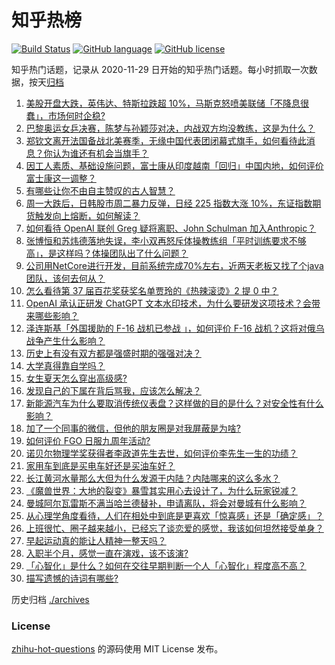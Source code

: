# 知乎热榜
[![Build Status](https://github.com/ToWeLong/zhihu-hot-questions/workflows/CI/badge.svg)](https://github.com/ToWeLong/zhihu-hot-questions/actions)
[![GitHub language](https://img.shields.io/badge/language-golang-orange.svg)](https://golang.org/)
[![GitHub license](https://img.shields.io/github/license/ToWeLong/zhihu-hot-questions)](https://github.com/ToWeLong/zhihu-hot-questions/blob/main/LICENSE)

知乎热门话题，记录从 2020-11-29 日开始的知乎热门话题。每小时抓取一次数据，按天[归档](./archives)

<!-- BEGIN -->

1. [美股开盘大跌，英伟达、特斯拉跌超 10%，马斯克怒喷美联储「不降息很蠢」，市场何时企稳?](https://www.zhihu.com/question/663537701)
1. [巴黎奥运女乒决赛，陈梦与孙颖莎对决，内战双方均没教练，这是为什么？](https://www.zhihu.com/question/663372442)
1. [郑钦文离开法国备战北美赛季，无缘中国代表团闭幕式旗手，如何看待此消息？你认为谁还有机会当旗手？](https://www.zhihu.com/question/663546390)
1. [因工人素质、基础设施问题，富士康从印度越南「回归」中国内地，如何评价富士康这一调整？](https://www.zhihu.com/question/663509002)
1. [有哪些让你不由自主赞叹的古人智慧？](https://www.zhihu.com/question/39730325)
1. [周一大跌后，日韩股市周二暴力反弹，日经 225 指数大涨 10%，东证指数期货触发向上熔断，如何解读？](https://www.zhihu.com/question/663572694)
1. [如何看待 OpenAI 联创 Greg 疑将离职、John Schulman 加入Anthropic？](https://www.zhihu.com/question/663573323)
1. [张博恒和苏炜德落地失误，李小双再怒斥体操教练组「平时训练要求不够高」，是这样吗？体操团队出了什么问题？](https://www.zhihu.com/question/663539887)
1. [公司用NetCore进行开发，目前系统完成70%左右，近两天老板又找了个java团队，该何去何从？](https://www.zhihu.com/question/663513277)
1. [怎么看待第 37 届百花奖获奖名单贾玲的《热辣滚烫》2 提 0 中？](https://www.zhihu.com/question/663450790)
1. [OpenAI  承认正研发  ChatGPT  文本水印技术，为什么要研发这项技术？会带来哪些影响？](https://www.zhihu.com/question/663490283)
1. [泽连斯基「外国援助的 F-16 战机已参战 」，如何评价 F-16 战机？这将对俄乌战争产生什么影响？](https://www.zhihu.com/question/663488323)
1. [历史上有没有双方都是强盛时期的强强对决？](https://www.zhihu.com/question/578132600)
1. [大学真得靠自学吗？](https://www.zhihu.com/question/659922679)
1. [女生夏天怎么穿出高级感?](https://www.zhihu.com/question/658725180)
1. [发现自己的下属在背后骂我，应该怎么解决？](https://www.zhihu.com/question/663378373)
1. [新能源汽车为什么要取消传统仪表盘？这样做的目的是什么？对安全性有什么影响？](https://www.zhihu.com/question/663232300)
1. [加了一个同事的微信，但他的朋友圈是对我屏蔽是为啥?](https://www.zhihu.com/question/663209735)
1. [如何评价 FGO 日服九周年活动?](https://www.zhihu.com/question/663461559)
1. [诺贝尔物理学奖获得者李政道先生去世，如何评价李先生一生的功绩？](https://www.zhihu.com/question/663505241)
1. [家用车到底是买电车好还是买油车好？](https://www.zhihu.com/question/663364145)
1. [长江黄河水量那么大但为什么发源于内陆？内陆哪来的这么多水？](https://www.zhihu.com/question/282953697)
1. [《魔兽世界：大地的裂变》暴雪其实用心去设计了，为什么玩家锐减？](https://www.zhihu.com/question/590087582)
1. [曼城阿尔瓦雷斯不满当哈兰德替补，申请离队，将会对曼城有什么影响？](https://www.zhihu.com/question/661824611)
1. [从心理学角度看待，人们在相处中到底是更喜欢「惊喜感」还是「确定感」？](https://www.zhihu.com/question/662919158)
1. [上班很忙、圈子越来越小，已经忘了谈恋爱的感觉，我该如何坦然接受单身？](https://www.zhihu.com/question/662470188)
1. [早起运动真的能让人精神一整天吗？](https://www.zhihu.com/question/663005547)
1. [入职半个月，感觉一直在演戏，该不该演?](https://www.zhihu.com/question/663378552)
1. [「心智化」是什么？如何在交往早期判断一个人「心智化」程度高不高？](https://www.zhihu.com/question/662919176)
1. [描写遗憾的诗词有哪些?](https://www.zhihu.com/question/663570981)

<!-- END -->

历史归档 [./archives](./archives)


### License
[zhihu-hot-questions](https://github.com/towelong/zhihu-hot-questions) 的源码使用 MIT License 发布。